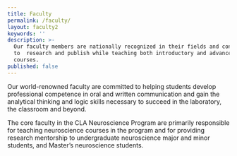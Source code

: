 ```yaml
---
title: Faculty
permalink: /faculty/
layout: faculty2
keywords: ''
description: >-
  Our faculty members are nationally recognized in their fields and continue
  to  research and publish while teaching both introductory and advanced
  courses.
published: false
---
```

Our world-renowned faculty are committed to helping students develop professional competence in oral and written communication and gain the analytical thinking and logic skills necessary to succeed in the laboratory, the classroom and beyond.

The core faculty in the CLA Neuroscience Program are primarily responsible for teaching neuroscience courses in the program and for providing research mentorship to undergraduate neuroscience major and minor students, and Master’s neuroscience students. 
